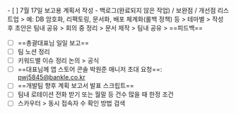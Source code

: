 \- [ ] 7월 17일 보고용 계획서 작성
	- 백로그(완료되지 않은 작업) / 보완점 / 개선점 리스트업 > 예: DB 암호화, 리팩토링, 문서화, 배포 체계화(롤백 정책) 등 > 테마별 > 작성 후 초안은 팀내 공유 > 회의 중 정리 > 문서 제작 > 팀내 공유 > ==피드백== 
- [ ] ==총괄대표님 일일 보고==
- [ ] 팀 노션 정리
- [ ] 키워드별 이슈 정리 논의 > 공식
- [ ] ==대표님께 앱 스토어 콘솔 박원준 매니저 초대 요청==: pwj5845@bankle.co.kr
- [ ] ==개발팀 향후 계획 보고서 발표 스크립트==
- [ ] 팀내 로테이션 전화 받기 또는 월말 등 건수 많을 때 한정 조건
- [ ] 스카우터 > 동시 접속자 수 확인 방법 검색